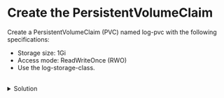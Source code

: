 # Create the PersistentVolumeClaim

Create a PersistentVolumeClaim (PVC) named log-pvc with the following specifications:
- Storage size: 1Gi
- Access mode: ReadWriteOnce (RWO)
- Use the log-storage-class.

<br>
<details><summary>Solution</summary>
<br>

```bash
cat <<EOF > $HOME/pvc.yaml
apiVersion: v1
kind: PersistentVolumeClaim
metadata:
  name: log-pvc
spec:
  accessModes:
    - ReadWriteOnce
  resources:
    requests:
      storage: 1Gi
  storageClassName: log-storage-class
EOF


```{{exec}}

kubectl apply -f pvc.yaml

</details>